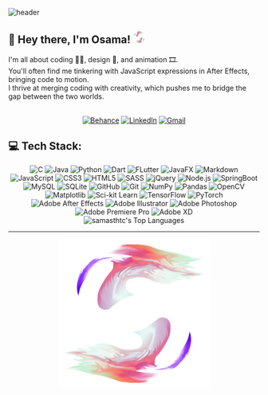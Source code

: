 ![header](https://capsule-render.vercel.app/api?type=cylinder&height=100&color=gradient&customColorList=27&text=💫%20About%20Me&reversal=false&section=header&textBg=false)

## 👋 Hey there, I'm Osama! <img src="images/logo.png" width="25"><br>

I'm all about coding 👨‍💻, design 🎨, and animation 🎞️.<br>
You'll often find me tinkering with JavaScript expressions in After Effects, bringing code to motion.<br>I thrive at merging coding with creativity, which pushes me to bridge the gap between the two worlds.

</br>

<div align="center">
  <a href="https://behance.net/samasthtc"><img src="https://img.shields.io/badge/Behance-1769ff?logo=behance&logoColor=white" alt="Behance"></a>
  <a href="https://linkedin.com/in/osama-shoora"><img src="https://img.shields.io/badge/LinkedIn-%230077B5.svg?logo=linkedin&logoColor=white" alt="LinkedIn"></a>
  <a href="mailto:osamashoora22@gmail.com"><img src="https://img.shields.io/badge/Gmail-%23D14836.svg?logo=gmail&logoColor=white" alt="Gmail"></a>
</div>

## 💻 Tech Stack:

<div align="center">
  <img src="https://img.shields.io/badge/c-%2300599C.svg?style=for-the-badge&logo=c&logoColor=white" alt="C"> 
  <img src="https://img.shields.io/badge/java-%23ED8B00.svg?style=for-the-badge&logo=openjdk&logoColor=white" alt="Java"> 
  <img src="https://img.shields.io/badge/python-3670A0?style=for-the-badge&logo=python&logoColor=ffdd54" alt="Python">
  <img src="https://img.shields.io/badge/dart-%230175C2.svg?style=for-the-badge&logo=dart&logoColor=white" alt="Dart"> 
  <img src="https://img.shields.io/badge/Flutter-%2302569B.svg?style=for-the-badge&logo=Flutter&logoColor=white" alt="FLutter"> 
  <img src="https://img.shields.io/badge/javafx-%23FF0000.svg?style=for-the-badge&logo=javafx&logoColor=white" alt="JavaFX">
  <img src="https://img.shields.io/badge/markdown-%23000000.svg?style=for-the-badge&logo=markdown&logoColor=white" alt="Markdown"> 
  <img src="https://img.shields.io/badge/javascript-%23323330.svg?style=for-the-badge&logo=javascript&logoColor=%23F7DF1E" alt="JavaScript"> 
  <img src="https://img.shields.io/badge/css3-%231572B6.svg?style=for-the-badge&logo=css3&logoColor=white" alt="CSS3"> 
  <img src="https://img.shields.io/badge/html5-%23E34F26.svg?style=for-the-badge&logo=html5&logoColor=white" alt="HTML5"> 
  <img src="https://img.shields.io/badge/SASS-hotpink.svg?style=for-the-badge&logo=SASS&logoColor=white" alt="SASS"> 
  <img src="https://img.shields.io/badge/jquery-%230769AD.svg?style=for-the-badge&logo=jquery&logoColor=white" alt="jQuery"> 
  <img src="https://img.shields.io/badge/node.js-6DA55F?style=for-the-badge&logo=node.js&logoColor=white" alt="Node.js"> 
  <img src="https://img.shields.io/badge/spring-%236DB33F.svg?style=for-the-badge&logo=spring&logoColor=white" alt="SpringBoot"> 
  <img src="https://img.shields.io/badge/mysql-4479A1.svg?style=for-the-badge&logo=mysql&logoColor=white" alt="MySQL"> 
  <img src="https://img.shields.io/badge/sqlite-%2307405e.svg?style=for-the-badge&logo=sqlite&logoColor=white" alt="SQLite"> 
  <img src="https://img.shields.io/badge/github-%23121011.svg?style=for-the-badge&logo=github&logoColor=white" alt="GitHub"> 
  <img src="https://img.shields.io/badge/git-%23F05033.svg?style=for-the-badge&logo=git&logoColor=white" alt="Git"> 
  <img src="https://img.shields.io/badge/numpy-%23013243.svg?style=for-the-badge&logo=numpy&logoColor=white" alt="NumPy"> 
  <img src="https://img.shields.io/badge/pandas-%23150458.svg?style=for-the-badge&logo=pandas&logoColor=white" alt="Pandas"> 
  <img src="https://img.shields.io/badge/opencv-%23white.svg?style=for-the-badge&logo=opencv&logoColor=white" alt="OpenCV"> 
  <img src="https://img.shields.io/badge/Matplotlib-%23ffffff.svg?style=for-the-badge&logo=Matplotlib&logoColor=black" alt="Matplotlib"> 
  <img src="https://img.shields.io/badge/scikit--learn-%23F7931E.svg?style=for-the-badge&logo=scikit-learn&logoColor=white" alt="Sci-kit Learn"> 
  <img src="https://img.shields.io/badge/TensorFlow-%23FF6F00.svg?style=for-the-badge&logo=TensorFlow&logoColor=white" alt="TensorFlow"> 
  <img src="https://img.shields.io/badge/PyTorch-%23EE4C2C.svg?style=for-the-badge&logo=PyTorch&logoColor=white" alt="PyTorch"> 
  <img src="https://img.shields.io/badge/Adobe%20After%20Effects-9999FF.svg?style=for-the-badge&logo=Adobe%20After%20Effects&logoColor=white" alt="Adobe After Effects"> 
  <img src="https://img.shields.io/badge/adobe%20illustrator-%23FF9A00.svg?style=for-the-badge&logo=adobe%20illustrator&logoColor=white" alt="Adobe Illustrator"> 
  <img src="https://img.shields.io/badge/adobe%20photoshop-%2331A8FF.svg?style=for-the-badge&logo=adobe%20photoshop&logoColor=white" alt="Adobe Photoshop"> 
  <img src="https://img.shields.io/badge/Adobe%20Premiere%20Pro-9999FF.svg?style=for-the-badge&logo=Adobe%20Premiere%20Pro&logoColor=white" alt="Adobe Premiere Pro"> 
  <img src="https://img.shields.io/badge/Adobe%20XD-470137?style=for-the-badge&logo=Adobe%20XD&logoColor=#FF61F6" alt="Adobe XD"> 
  
</br>
  <img src="https://github-readme-stats.vercel.app/api/top-langs/?username=samasthtc&theme=dracula&show_icons=true&hide_border=true&layout=compact&langs_count=10&text_color=ffffff&bg_color=00000000&exclude_repo=ENCS5141-Intelligent-Systems-Lab" alt="samasthtc's Top Languages">
<!--   <picture>
      <source srcset="https://github-readme-stats.vercel.app/api/top-langs/?username=samasthtc&theme=dracula&hide_border=true&layout=compact&exclude_repo=ENCS5141-Intelligent-Systems-Lab" media="(prefers-color-scheme: dark)" />
      <source srcset="https://github-readme-stats.vercel.app/api/top-langs/?username=mabushelbaia&layout=compact&langs_count=10&theme=vue&text_color=ffffff&bg_color=00000000&hide_border=true&cache_seconds=3600&hide=c,css,html" media="(prefers-color-scheme: dark)" />
        <source srcset="https://github-readme-stats.vercel.app/api/top-langs/?username=mabushelbaia&layout=compact&langs_count=10&theme=vue&bg_color=00000000&hide_border=true&cache_seconds=3600&hide=c,css,html" media="(prefers-color-scheme: light), (prefers-color-scheme: no-preference)" />
        <img height="180em" src="https://github-readme-stats.vercel.app/api/top-langs/?username=mabushelbaia&layout=compact&langs_count=10&hide=c,css,html" />
    </picture> -->
</div>

---

<div align="center">
<img src="images/logo2.png" width="300">
</div>

<!-- <img src="https://visitcount.itsvg.in/api?id=samasthtc&icon=0&color=5" width=0.1 height=0.1 style="visibility:hidden;" /> -->
